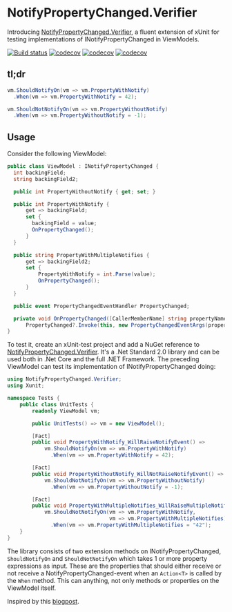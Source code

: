 # NotifyPropertyChanged.Verifier

Introducing [NotifyPropertyChanged.Verifier](https://www.nuget.org/packages/NotifyPropertyChanged.Verifier/), a fluent extension of xUnit for testing implementations of INotifyPropertyChanged in ViewModels.

[![Build status](https://github.com/sankra/NotifyPropertyChanged.Verifier/workflows/CI/badge.svg)](https://github.com/Sankra/NotifyPropertyChanged.Verifier/actions) [![codecov](https://codecov.io/gh/Sankra/NotifyPropertyChanged.Verifier/branch/master/graph/badge.svg)](https://codecov.io/gh/Sankra/NotifyPropertyChanged.Verifier) [![codecov](https://img.shields.io/nuget/v/NotifyPropertyChanged.Verifier.svg)](https://www.nuget.org/packages/NotifyPropertyChanged.Verifier) [![codecov](https://img.shields.io/nuget/dt/NotifyPropertyChanged.Verifier.svg)](https://www.nuget.org/packages/NotifyPropertyChanged.Verifier)

## tl;dr

```csharp
vm.ShouldNotifyOn(vm => vm.PropertyWithNotify)
  .When(vm => vm.PropertyWithNotify = 42);

vm.ShouldNotNotifyOn(vm => vm.PropertyWithoutNotify)
  .When(vm => vm.PropertyWithoutNotify = -1);
```

## Usage

Consider the following ViewModel:

```csharp
public class ViewModel : INotifyPropertyChanged {
  int backingField;
  string backingField2;

  public int PropertyWithoutNotify { get; set; }

  public int PropertyWithNotify {
      get => backingField;
      set {
        backingField = value;
        OnPropertyChanged();
      }
  }

  public string PropertyWithMultipleNotifies {
      get => backingField2;
      set {
          PropertyWithNotify = int.Parse(value);
          OnPropertyChanged();
      }
  }

  public event PropertyChangedEventHandler PropertyChanged;

  private void OnPropertyChanged([CallerMemberName] string propertyName = "") =>
      PropertyChanged?.Invoke(this, new PropertyChangedEventArgs(propertyName));
}
```

To test it, create an xUnit-test project and add a NuGet reference to [NotifyPropertyChanged.Verifier](https://www.nuget.org/packages/NotifyPropertyChanged.Verifier/). It's a .Net Standard 2.0 library and can be used both in .Net Core and the full .NET Framework. The preceding ViewModel can test its implementation of INotifyPropertyChanged doing:

```csharp
using NotifyPropertyChanged.Verifier;
using Xunit;

namespace Tests {
    public class UnitTests {
        readonly ViewModel vm;

        public UnitTests() => vm = new ViewModel();

        [Fact]
        public void PropertyWithNotify_WillRaiseNotifyEvent() =>
            vm.ShouldNotifyOn(vm => vm.PropertyWithNotify)
              .When(vm => vm.PropertyWithNotify = 42);

        [Fact]
        public void PropertyWithoutNotify_WillNotRaiseNotifyEvent() =>
            vm.ShouldNotNotifyOn(vm => vm.PropertyWithoutNotify)
              .When(vm => vm.PropertyWithoutNotify = -1);

        [Fact]
        public void PropertyWithMultipleNotifies_WillRaiseMultipleNotifyEvents() =>
            vm.ShouldNotNotifyOn(vm => vm.PropertyWithNotify,
                                 vm => vm.PropertyWithMultipleNotifies)
              .When(vm => vm.PropertyWithMultipleNotifies = "42");
    }
}
```

The library consists of two extension methods on INotifyPropertyChanged, `ShouldNotifyOn` and `ShouldNotNotifyOn` which takes 1 or more property expressions as input. These are the properties that should either receive or not receive a NotifyPropertyChanged-event when an `Action<T>` is called by the `When` method. This can anything, not only methods or properties on the ViewModel itself.

Inspired by this [blogpost](https://blog.ploeh.dk/2009/08/06/AFluentInterfaceForTestingINotifyPropertyChanged/).
